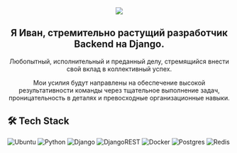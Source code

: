 
<div align="center">
<img src="https://user-images.githubusercontent.com/42115530/92640221-9728ca00-f2fa-11ea-8994-c72b26e937de.gif" align="center"/>
</div>
<h2 align="center">Я Иван, стремительно растущий разработчик Backend на Django.</h2>
<p align="center">Любопытный, исполнительный и преданный делу, стремящийся внести свой вклад в коллективный успех. </p>
<p align="center">Мои усилия будут направлены на обеспечение высокой результативности команды через тщательное выполнение задач, проницательность в деталях и превосходные организационные навыки. </p>



## 🛠️ Tech Stack
![Ubuntu](https://img.shields.io/badge/Ubuntu-E95420?style=for-the-badge&logo=ubuntu&logoColor=white)
![Python](https://img.shields.io/badge/python-3670A0?style=for-the-badge&logo=python&logoColor=ffdd54)
![Django](https://img.shields.io/badge/django-%23092E20.svg?style=for-the-badge&logo=django&logoColor=white)
![DjangoREST](https://img.shields.io/badge/DJANGO-REST-ff1709?style=for-the-badge&logo=django&logoColor=white&color=ff1709&labelColor=gray)
![Docker](https://img.shields.io/badge/docker-%230db7ed.svg?style=for-the-badge&logo=docker&logoColor=white)
![Postgres](https://img.shields.io/badge/postgres-%23316192.svg?style=for-the-badge&logo=postgresql&logoColor=white)
![Redis](https://img.shields.io/badge/redis-%23DD0031.svg?style=for-the-badge&logo=redis&logoColor=white)
